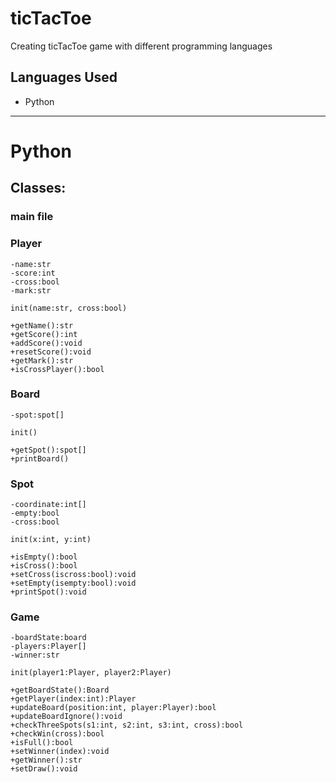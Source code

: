 # ticTacToe
Creating ticTacToe game with different programming languages

## Languages Used 
- Python


---
# **Python**
## Classes: 

### main file

### Player
```
-name:str
-score:int
-cross:bool
-mark:str

init(name:str, cross:bool)

+getName():str
+getScore():int
+addScore():void
+resetScore():void
+getMark():str
+isCrossPlayer():bool
```

### Board
```
-spot:spot[]

init()

+getSpot():spot[]
+printBoard()
```

### Spot
```
-coordinate:int[]
-empty:bool
-cross:bool

init(x:int, y:int)

+isEmpty():bool
+isCross():bool
+setCross(iscross:bool):void
+setEmpty(isempty:bool):void
+printSpot():void
```

### Game 
```
-boardState:board
-players:Player[]
-winner:str
 
init(player1:Player, player2:Player) 
 
+getBoardState():Board 
+getPlayer(index:int):Player
+updateBoard(position:int, player:Player):bool
+updateBoardIgnore():void
+checkThreeSpots(s1:int, s2:int, s3:int, cross):bool
+checkWin(cross):bool
+isFull():bool
+setWinner(index):void
+getWinner():str
+setDraw():void
```
